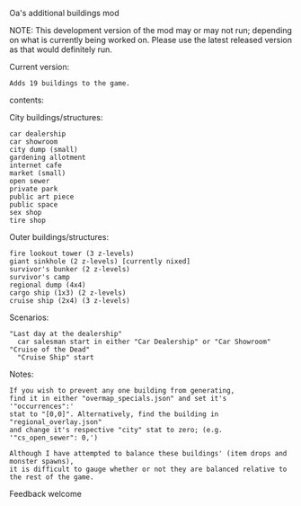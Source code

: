 Oa's additional buildings mod

NOTE: This development version of the mod may or may not run; depending on what is currently being worked on.
Please use the latest released version as that would definitely run.


Current version:

    Adds 19 buildings to the game.

contents:

City buildings/structures:
    
    car dealership
    car showroom
    city dump (small)
    gardening allotment
    internet cafe
    market (small)
    open sewer
    private park
    public art piece
    public space
    sex shop
    tire shop
		
Outer buildings/structures:
    
    fire lookout tower (3 z-levels)
    giant sinkhole (2 z-levels) [currently nixed]
    survivor's bunker (2 z-levels)
    survivor's camp
    regional dump (4x4)
    cargo ship (1x3) (2 z-levels)
    cruise ship (2x4) (3 z-levels)

Scenarios:

    "Last day at the dealership"
      car salesman start in either "Car Dealership" or "Car Showroom"
    "Cruise of the Dead"
      "Cruise Ship" start

Notes: 

    If you wish to prevent any one building from generating,
    find it in either "overmap_specials.json" and set it's '"occurrences":'
    stat to "[0,0]". Alternatively, find the building in "regional_overlay.json"
    and change it's respective "city" stat to zero; (e.g. '"cs_open_sewer": 0,')
		
    Although I have attempted to balance these buildings' (item drops and monster spawns),
    it is difficult to gauge whether or not they are balanced relative to the rest of the game.
		
Feedback welcome
